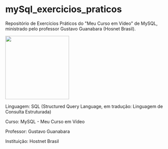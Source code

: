 # mySql_exercicios_praticos
Repositório de Exercícios Práticos do "Meu Curso em Vídeo" de MySQL, ministrado pelo professor Gustavo Guanabara (Hosnet Brasil).

<img src="https://www.cursoemvideo.com/wp-content/uploads/2019/08/cursoemvideo-logo-branca.png" width="200" style="max-width: 100%;">

Linguagem: SQL (Structured Query Language, em tradução: Linguagem de Consulta Estruturada)

Curso: MySQL - Meu Curso em Vídeo

Professor: Gustavo Guanabara

Instituição: Hostnet Brasil
